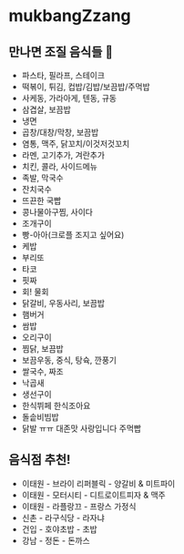 # mukbangZzang

## 만나면 조질 음식들 🐷
* 파스타, 필라프, 스테이크
* 떡볶이, 튀김, 컵밥/김밥/보끔밥/주먹밥
* 사케동, 가라아게, 텐동, 규동
* 삼겹살, 보끔밥
* 냉면
* 곱창/대창/막창, 보끔밥
* 염통, 맥주, 닭꼬치/이것저것꼬치
* 라멘, 고기추가, 겨란추가
* 치킨, 콜라, 사이드메뉴
* 족발, 막국수
* 잔치국수
* 뜨끈한 국빱
* 콩나물아구찜, 사이다
* 조개구이
* 빵-아아(크로플 조지고 싶어요)
* 케밥
* 부리또
* 타코
* 핏짜
* 회! 물회
* 닭갈비, 우동사리, 보끔밥
* 햄버거 
* 쌈밥
* 오리구이
* 찜닭, 보끔밥
* 보끔우동, 중식, 탕슉, 깐풍기
* 쌀국수, 짜조
* 낙곱새
* 생선구이
* 한식뷔페 한식조아요
* 돌솥비빔밥
* 닭발 ㅠㅠ 대존맛 사랑입니다 주먹빱


## 음식점 추천!
* 이태원 - 브라이 리퍼블릭 - 양갈비 & 미트파이
* 이태원 - 모터시티 - 디트로이트피자 & 맥주
* 이태원 - 라플랑끄 - 프랑스 가정식
* 신촌 - 라구식당 - 라자냐
* 건입 - 호야초밥 - 초밥
* 강남 - 정돈 - 돈까스
